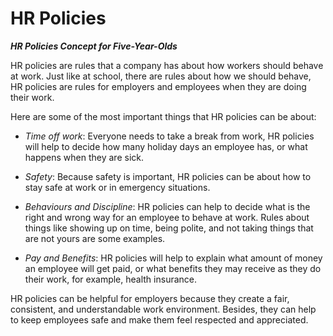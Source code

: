 # HR Policies

***HR Policies Concept for Five-Year-Olds***

HR policies are rules that a company has about how workers should behave at work. Just like at school, there are rules about how we should behave, HR policies are rules for employers and employees when they are doing their work. 

Here are some of the most important things that HR policies can be about:

- *Time off work*: Everyone needs to take a break from work, HR policies will help to decide how many holiday days an employee has, or what happens when they are sick.

- *Safety*: Because safety is important, HR policies can be about how to stay safe at work or in emergency situations.

- *Behaviours and Discipline*: HR policies can help to decide what is the right and wrong way for an employee to behave at work. Rules about things like showing up on time, being polite, and not taking things that are not yours are some examples.

- *Pay and Benefits*: HR policies will help to explain what amount of money an employee will get paid, or what benefits they may receive as they do their work, for example, health insurance.

HR policies can be helpful for employers because they create a fair, consistent, and understandable work environment. Besides, they can help to keep employees safe and make them feel respected and appreciated.
